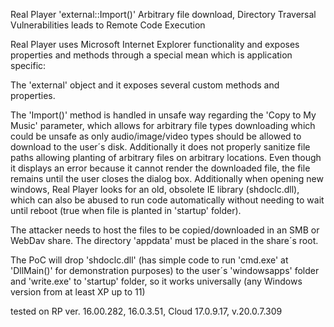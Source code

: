 Real Player 'external::Import()' Arbitrary file download, Directory Traversal Vulnerabilities leads to Remote Code Execution

Real Player uses Microsoft Internet Explorer functionality and exposes properties and methods through a special mean which is application specific:

The 'external' object and it exposes several custom methods and properties.

The 'Import()' method is handled in unsafe way regarding the 'Copy to My Music' parameter, which allows for arbitrary file types downloading
which could be unsafe as only audio/image/video types should be allowed to download to the user´s disk. Additionally it does not properly sanitize file paths
allowing planting of arbitrary files on arbitrary locations. Even though it displays an error because it cannot render the downloaded file, the file remains until the user
closes the dialog box. Additionally when opening new windows, Real Player looks for an old, obsolete IE library (shdoclc.dll), which can also be abused to run code automatically without needing to wait
until reboot (true when file is planted in 'startup' folder).

The attacker needs to host the files to be copied/downloaded in an SMB or WebDav share.
The directory 'appdata' must be placed in the share´s root.

The PoC will drop 'shdoclc.dll' (has simple code to run 'cmd.exe' at 'DllMain()' for demonstration purposes)  to the user´s 'windowsapps' folder and 'write.exe' to 'startup' folder, so it works universally (any Windows version from at least XP up to 11)

tested on RP ver. 16.00.282, 16.0.3.51, Cloud 17.0.9.17, v.20.0.7.309
